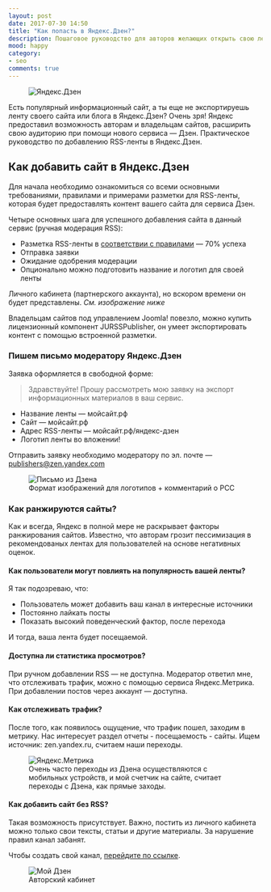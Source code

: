 ```yaml
---
layout: post
date: 2017-07-30 14:50
title: "Как попасть в Яндекс.Дзен?"
description: Пошаговое руководство для авторов желающих открыть свою ленту в Яндекс.Дзен. Технические моменты данной процедуры. Разметка RSS-ленты для экспорта контента.
mood: happy
category:
- seo
comments: true
---
```


<figure>
    <img src="http://dubkov.xyz/assets/img/dzen_cover.jpg" alt="Яндекс.Дзен" />
</figure>

Есть популярный информационный сайт, а ты еще не экспортируешь ленту своего сайта или блога в Яндекс.Дзен? Очень зря! Яндекс предоставил возможность авторам и владельцам сайтов, расширить свою аудиторию при помощи нового сервиса — Дзен. Практическое руководство по добавлению RSS-ленты в Яндекс.Дзен. 

<!--more-->

## Как добавить сайт в Яндекс.Дзен

Для начала необходимо ознакомиться со всеми основными требованиями, правилами и примерами разметки для RSS-ленты, которая будет предоставлять контент вашего сайта для сервиса Дзен.

Четыре основных шага для успешного добавления сайта в данный сервис (ручная модерация RSS):

* Разметка RSS-ленты в <a href="https://yandex.ru/support/zen/publishers/rss.html" rel="nofollow">соответствии с правилами</a> — 70% успеха
* Отправка заявки
* Ожидание одобрения модерации
* Опционально можно подготовить название и логотип для своей ленты

Личного кабинета (партнерского аккаунта), но вскором времени он будет представлены. <i>См. изображение ниже</i>

Владельцам сайтов под управлением Joomla! повезло, можно купить лицензионный компонент JURSSPublisher, он умеет экспортировать контент с помощью встроенной разметки.

### Пишем письмо модератору Яндекс.Дзен

Заявка оформляется в свободной форме:

>Здравствуйте! Прошу рассмотреть мою заявку на экспорт информационных материалов в ваш сервис.
* Название ленты — мойсайт.рф
* Сайт — мойсайт.рф
* Адрес RSS-ленты — мойсайт.рф/яндекс-дзен
* Логотип ленты во вложении!

Отправить заявку необходимо модератору по эл. почте — publishers@zen.yandex.com

<figure>
    <img src="http://dubkov.xyz/assets/img/dzen.png" alt="Письмо из Дзена" />
    <figcaption>Формат изображений для логотипов + комментарий о PCC</figcaption>
</figure>

### Как ранжируются сайты?

Как и всегда, Яндекс в полной мере не раскрывает факторы ранжирования сайтов. Известно, что авторам грозит пессимизация в рекомендованых лентах для пользователей на основе негативных оценок.

#### Как пользователи могут повлиять на популярность вашей ленты?

Я так подозреваю, что:

* Пользователь может добавить ваш канал в интересные источники
* Постоянно лайкать посты
* Показать высокий поведенческий фактор, после перехода

И тогда, ваша лента будет посещаемой. 

#### Доступна ли статистика просмотров?

При ручном добавлении RSS — не доступна. Модератор ответил мне, что отслеживать трафик, можно с помощью сервиса Яндекс.Метрика.
При добавлении постов через аккаунт — доступна.

#### Как отслеживать трафик?

После того, как появилось ощущение, что трафик пошел, заходим в метрику. Нас интересует раздел отчеты - посещаемость - сайты.
Ищем источник: zen.yandex.ru, считаем наши переходы.

<figure>
    <img src="http://dubkov.xyz/assets/img/metrika.png" alt="Яндекс.Метрика" />
    <figcaption>Очень часто переходы из Дзена осуществляются с мобильных устройств, и мой счетчик на сайте, считает переходы с Дзена, как прямые заходы.</figcaption>
</figure>

#### Как добавить сайт без RSS?

Такая возможность присутствует. Важно, постить из личного кабинета можно только свои тексты, статьи и другие материалы. За нарушение правил канал забанят.

Чтобы создать свой канал, <a href="https://zen.yandex.ru/media" rel="nofollow">перейдите по ссылке</a>.

<figure>
    <img src="http://dubkov.xyz/assets/img/dzen-3.png" alt="Мой Дзен" />
    <figcaption>Авторский кабинет</figcaption>
</figure>


